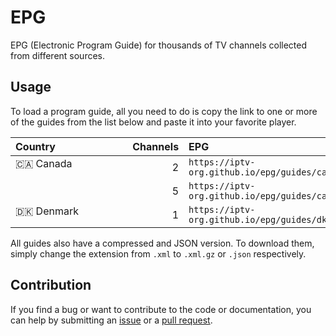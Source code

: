 # EPG

EPG (Electronic Program Guide) for thousands of TV channels collected from different sources.

## Usage

To load a program guide, all you need to do is copy the link to one or more of the guides from the list below and paste it into your favorite player.

<!-- prettier-ignore -->
<table>
  <thead>
    <tr><th align="left">Country&nbsp;&nbsp;&nbsp;&nbsp;&nbsp;&nbsp;&nbsp;&nbsp;&nbsp;&nbsp;&nbsp;&nbsp;&nbsp;&nbsp;&nbsp;&nbsp;&nbsp;&nbsp;&nbsp;&nbsp;&nbsp;&nbsp;&nbsp;&nbsp;&nbsp;</th><th align="left">Channels</th><th align="left">EPG</th></tr>
  </thead>
  <tbody>
    <tr><td valign="top" rowspan="2">🇨🇦&nbsp;Canada</td><td align="right" nowrap>2</td><td nowrap><code>https://iptv-org.github.io/epg/guides/ca_en.xml</code></td></tr>
    <tr><td align="right" nowrap>5</td><td nowrap><code>https://iptv-org.github.io/epg/guides/ca_fr.xml</code></td></tr>
    <tr><td valign="top" rowspan="1">🇩🇰&nbsp;Denmark</td><td align="right" nowrap>1</td><td nowrap><code>https://iptv-org.github.io/epg/guides/dk_da.xml</code></td></tr>
  </tbody>
</table>

All guides also have a compressed and JSON version. To download them, simply change the extension from `.xml` to `.xml.gz` or `.json` respectively.

## Contribution

If you find a bug or want to contribute to the code or documentation, you can help by submitting an [issue](https://github.com/iptv-org/epg/issues) or a [pull request](https://github.com/iptv-org/epg/pulls).
